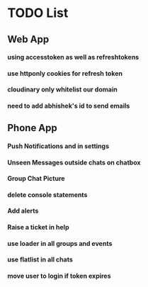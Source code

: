# TODO List

## Web App

#### using accesstoken as well as refreshtokens
#### use httponly cookies for refresh token

#### cloudinary only whitelist our domain
#### need to add abhishek's id to send emails

## Phone App

#### Push Notifications and in settings
#### Unseen Messages outside chats on chatbox
#### Group Chat Picture
#### delete console statements
#### Add alerts 
#### Raise a ticket in help
#### use loader in all groups and events
#### use flatlist in all chats
#### move user to login if token expires 
